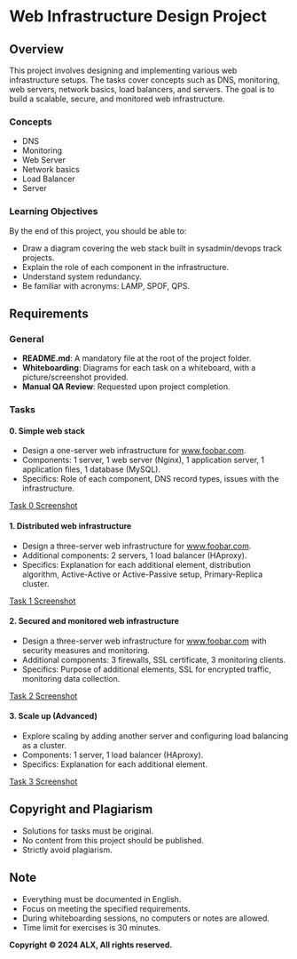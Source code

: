 # Web Infrastructure Design Project

## Overview
This project involves designing and implementing various web infrastructure setups. The tasks cover concepts such as DNS, monitoring, web servers, network basics, load balancers, and servers. The goal is to build a scalable, secure, and monitored web infrastructure.

### Concepts
- DNS
- Monitoring
- Web Server
- Network basics
- Load Balancer
- Server

### Learning Objectives
By the end of this project, you should be able to:
- Draw a diagram covering the web stack built in sysadmin/devops track projects.
- Explain the role of each component in the infrastructure.
- Understand system redundancy.
- Be familiar with acronyms: LAMP, SPOF, QPS.

## Requirements

### General
- **README.md**: A mandatory file at the root of the project folder.
- **Whiteboarding**: Diagrams for each task on a whiteboard, with a picture/screenshot provided.
- **Manual QA Review**: Requested upon project completion.

### Tasks

#### 0. Simple web stack
- Design a one-server web infrastructure for www.foobar.com.
- Components: 1 server, 1 web server (Nginx), 1 application server, 1 application files, 1 database (MySQL).
- Specifics: Role of each component, DNS record types, issues with the infrastructure.

[Task 0 Screenshot](https://imgur.com/DvJUYuI)

#### 1. Distributed web infrastructure
- Design a three-server web infrastructure for www.foobar.com.
- Additional components: 2 servers, 1 load balancer (HAproxy).
- Specifics: Explanation for each additional element, distribution algorithm, Active-Active or Active-Passive setup, Primary-Replica cluster.

[Task 1 Screenshot](https://imgur.com/8erZajf)

#### 2. Secured and monitored web infrastructure
- Design a three-server web infrastructure for www.foobar.com with security measures and monitoring.
- Additional components: 3 firewalls, SSL certificate, 3 monitoring clients.
- Specifics: Purpose of additional elements, SSL for encrypted traffic, monitoring data collection.

[Task 2 Screenshot](https://imgur.com/lZq1XHd)

#### 3. Scale up (Advanced)
- Explore scaling by adding another server and configuring load balancing as a cluster.
- Components: 1 server, 1 load balancer (HAproxy).
- Specifics: Explanation for each additional element.

[Task 3 Screenshot](https://imgur.com/iTgA0GZ)

## Copyright and Plagiarism
- Solutions for tasks must be original.
- No content from this project should be published.
- Strictly avoid plagiarism.

## Note
- Everything must be documented in English.
- Focus on meeting the specified requirements.
- During whiteboarding sessions, no computers or notes are allowed.
- Time limit for exercises is 30 minutes.

**Copyright © 2024 ALX, All rights reserved.**
